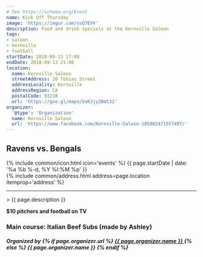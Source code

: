 ```yaml
---
# See https://schema.org/Event
name: Kick Off Thursday
image: 'https://imgur.com/ssQ7EVV'
description: Food and drink specials at the Kernville Saloon
tags:
- saloon
- kernville
- football
startDate: 2018-09-13 17:00
endDate: 2018-09-13 21:00
location:
  name: Kernville Saloon
  streetAddress: 20 Tobias Street
  addressLocality: Kernville
  addressRegion: CA
  postalCode: 93238
  url: 'https://goo.gl/maps/VaKJjy2Bmt32'
organizer:
  '@type': 'Organization'
  name: Kernville Saloon
  url: 'https://www.facebook.com/Kernville-Saloon-185002471557497/'
---
```

## Ravens vs. Bengals
<time class="event-begin" itemprop="startDate" datetime="{{ include.event.startDate | date_to_xmlschema }}">
  {% include common/icon.html icon='events' %}
  {{ page.startDate | date: '%a %b %-d, %Y %l:%M %p' }}
</time>
<br />
<div class="event-location" itemprop="location" itemtype="http://schema.org/Place" itemscope="">
  {% include common/address.html address=page.location itemprop='address' %}
</div>
<hr />
> {{ page.description }}

**$10 pitchers and football on TV**

### Main course: Italian Beef Subs (made by Ashley)

<h5>
  <span>Organized by</span>
  <span itemprop="name">
    {% if page.organizer.url %}
      <a href="{{ page.organizer.url }}" class="event-organizer-url underline" target="_blank" rel="noopener external">
        {{ page.organizer.name }}
      </a>
    {% else %}
      {{ page.organizer.name }}
    {% endif %}
  </span>
</h5>
